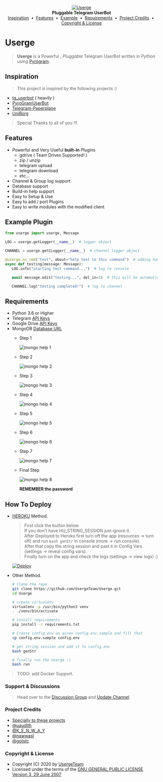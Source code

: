 <p align="center">
    <a href="https://github.com/UsergeTeam/Userge">
        <img src="resources/userge.png" alt="Userge">
    </a>
    <br>
    <b>Pluggable Telegram UserBot</b>
    <br>
    <a href="https://github.com/UsergeTeam/Userge#inspiration">Inspiration</a>
    &nbsp•&nbsp
    <a href="https://github.com/UsergeTeam/Userge#features">Features</a>
    &nbsp•&nbsp
    <a href="https://github.com/UsergeTeam/Userge#example-plugin">Example</a>
    &nbsp•&nbsp
    <a href="https://github.com/UsergeTeam/Userge#requirements">Requirements</a>
    &nbsp•&nbsp
    <a href="https://github.com/UsergeTeam/Userge#project-credits">Project Credits</a>
    &nbsp•&nbsp
    <a href="https://github.com/UsergeTeam/Userge#copyright--license">Copyright & License</a>
</p>

# Userge

> **Userge** is a Powerful , _Pluggable_ Telegram UserBot written in _Python_ using [Pyrogram](https://github.com/pyrogram/pyrogram).

## Inspiration

> This project is inspired by the following projects :)

* [tg_userbot](https://github.com/watzon/tg_userbot) ( heavily )
* [PyroGramUserBot](https://github.com/SpEcHiDe/PyroGramUserBot)
* [Telegram-Paperplane](https://github.com/RaphielGang/Telegram-Paperplane)
* [UniBorg](https://github.com/SpEcHiDe/UniBorg)

> Special Thanks to all of you !!!.

## Features

* Powerful and Very Useful **built-in** Plugins
  * gdrive ( Team Drives Supported! )
  * zip / unzip
  * telegram upload
  * telegram download
  * etc...
* Channel & Group log support
* Database support
* Build-in help support
* Easy to Setup & Use
* Easy to add / port Plugins
* Easy to write modules with the modified client

## Example Plugin

```python
from userge import userge, Message

LOG = userge.getLogger(__name__)  # logger object

CHANNEL = userge.getCLogger(__name__)  # channel logger object

@userge.on_cmd("test", about="help text to this command")  # adding handler and help text to .test command
async def testing(message: Message):
   LOG.info("starting test command...")  # log to console

   await message.edit("testing...", del_in=5)  # this will be automatically deleted after 5 sec

   CHANNEL.log("testing completed!")  # log to channel
```

## Requirements

* Python 3.6 or Higher
* Telegram [API Keys](https://my.telegram.org/apps)
* Google Drive [API Keys](https://console.developers.google.com/)
* MongoDB [Database URL](https://cloud.mongodb.com/)
  * Step 1

    ![mongo help 1](resources/mongo_help/1.jpg)

  * Step 2

    ![mongo help 2](resources/mongo_help/2.jpg)

  * Step 3

    ![mongo help 3](resources/mongo_help/3.jpg)

  * Step 4

    ![mongo help 4](resources/mongo_help/4.jpg)

  * Step 5

    ![mongo help 5](resources/mongo_help/5.jpg)

  * Step 6

    ![mongo help 6](resources/mongo_help/6.jpg)

  * Step 7

    ![mongo help 7](resources/mongo_help/7.jpg)

  * Final Step

    ![mongo help 8](resources/mongo_help/8.jpg)

    **REMEMBER the password**

## How To Deploy

* [HEROKU](https://www.heroku.com/) Method.

  > First click the button below.  
  > If you don't have HU_STRING_SESSION just ignore it.  
  > After Deployed to Heroku first turn off the app (resources -> turn off) and run `bash genStr` in console (more -> run console).  
  > After that copy the string session and past it in Config Vars (settings -> reveal config vars).  
  > Finally turn on the app and check the logs (settings -> view logs) :)

  [![Deploy](https://www.herokucdn.com/deploy/button.svg)](https://heroku.com/deploy?template=https://github.com/UsergeTeam/Userge)

* Other Method.

  ```bash
  # clone the repo
  git clone https://github.com/UsergeTeam/Userge.git
  cd Userge

  # create virtualenv
  virtualenv -p /usr/bin/python3 venv
  . ./venv/bin/activate

  # install requirements
  pip install -r requirements.txt

  # Create config.env as given config.env.sample and fill that
  cp config.env.sample config.env

  # get string session and add it to config.env
  bash genStr

  # finally run the Userge ;)
  bash run
  ```

> TODO: add Docker Support.

### Support & Discussions

> Head over to the [Discussion Group](https://t.me/slbotsbugs) and [Update Channel](https://t.me/theUserge)

### Project Credits

* [Specially to these projects](https://github.com/UsergeTeam/Userge#inspiration)
* [@uaudIth](https://t.me/uaudIth)
* [@K_E_N_W_A_Y](https://t.me/K_E_N_W_A_Y)
* [@nawwasl](https://t.me/nawwasl)
* [@gotstc](https://t.me/gotstc)

### Copyright & License

* Copyright (C) 2020 by [UsergeTeam](https://github.com/UsergeTeam)
* Licensed under the terms of the [GNU GENERAL PUBLIC LICENSE Version 3, 29 June 2007](https://github.com/UsergeTeam/Userge/blob/master/LICENSE)
